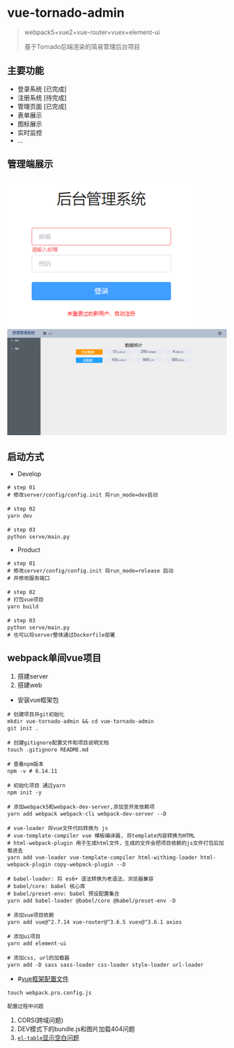 # vue-tornado-admin

> webpack5+vue2+vue-router+vuex+element-ui
>
> 基于Tornado后端渲染的简易管理后台项目


## 主要功能

- 登录系统 [已完成]
- 注册系统 [待完成]
- 管理页面 [已完成]
- 表单展示
- 图标展示
- 实时监控
- ...

## 管理端展示

![login-img](docs/images/login.png)
![home-img](docs/images/home.png)

## 启动方式

- Develop

```shell
# step 01
# 修改server/config/config.init 将run_mode=dev启动

# step 02
yarn dev

# step 03
python serve/main.py
```

- Product

```shell
# step 01
# 修改server/config/config.init 将run_mode=release 启动
# 并修改服务端口

# step 02
# 打包vue项目
yarn build

# step 03
python serve/main.py
# 也可以将server整体通过Dockerfile部署
```

## webpack单间vue项目

1. 搭建server
2. 搭建web

- 安装vue框架包

```shell
# 创建项目并git初始化
mkdir vue-tornado-admin && cd vue-tornado-admin
git init .

# 创建gitignore配置文件和项目说明文档
touch .gitignore README.md

# 查看npm版本
npm -v # 6.14.11

# 初始化项目 通过yarn
npm init -y

# 添加webpack5和webpack-dev-server,添加至开发依赖项
yarn add webpack webpack-cli webpack-dev-server --D

# vue-loader 将vue文件代码转换为 js
# vue-template-compiler vue 模板编译器, 将template内容转换为HTML
# html-webpack-plugin 用于生成html文件，生成的文件会把项目依赖的js文件打包后加载进去
yarn add vue-loader vue-template-compiler html-withimg-loader html-webpack-plugin copy-webpack-plugin --D

# babel-loader: 将 es6+ 语法转换为老语法，浏览器兼容
# babel/core: babel 核心库
# babel/preset-env: babel 预设配置集合
yarn add babel-loader @babel/core @babel/preset-env -D

# 添加vue项目依赖
yarn add vue@^2.7.14 vue-router@^3.6.5 vuex@^3.6.1 axios

# 添加ui项目
yarn add element-ui 

# 添加css, url的加载器
yarn add -D sass sass-loader css-loader style-loader url-loader
```

- #[vue框架配置文件](webpack.config.js)

```shell
touch webpack.pro.config.js
```

`配置过程中问题`

1. CORS(跨域问题)
2. DEV模式下的bundle.js和图片加载404问题
3. [`el-table`显示空白问题](https://github.com/ElemeFE/element/issues/21984)